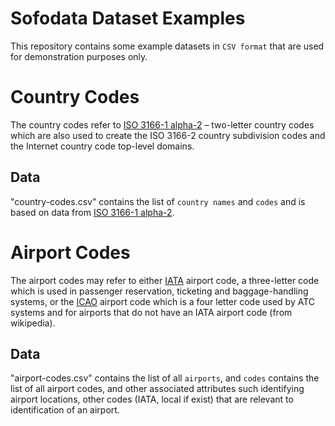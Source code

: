 # Sofodata Dataset Examples
This repository contains some example datasets in `CSV format` that are used for demonstration purposes only.


# Country Codes
The country codes refer to [ISO 3166-1 alpha-2](https://en.wikipedia.org/wiki/ISO_3166-1_alpha-2) – two-letter country codes 
which are also used to create the ISO 3166-2 country subdivision codes and the Internet country code top-level domains.

## Data
"country-codes.csv" contains the list of `country names` and `codes` and is based on data from [ISO 3166-1 alpha-2](https://en.wikipedia.org/wiki/ISO_3166-1_alpha-2). 

# Airport Codes
The airport codes may refer to either [IATA](http://en.wikipedia.org/wiki/International_Air_Transport_Association_airport_code) airport code, 
a three-letter code which is used in passenger reservation, ticketing and baggage-handling systems, 
or the [ICAO](http://en.wikipedia.org/wiki/International_Civil_Aviation_Organization_airport_code) airport code which is a four letter code used by ATC systems and for airports that do not have an IATA airport code (from wikipedia).

## Data
"airport-codes.csv" contains the list of all `airports`, and `codes` contains the list of all airport codes, and other associated attributes 
such identifying airport locations, other codes (IATA, local if exist) that are relevant to identification of an airport.